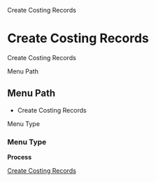 
Create Costing Records
# Create Costing Records


Create Costing Records

Menu Path
## Menu Path



- Create Costing Records

Menu Type
### Menu Type

**Process**


[Create Costing Records](../../process-m_cost-create.md)